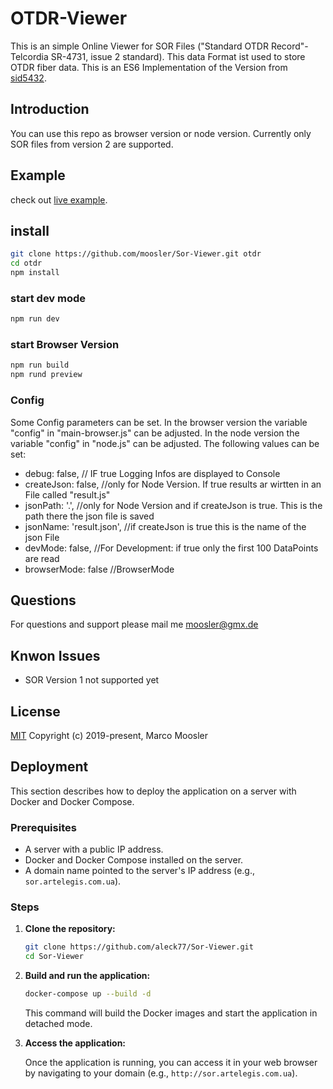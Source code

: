 # OTDR-Viewer

This is an simple Online Viewer for SOR Files ("Standard OTDR Record"- Telcordia SR-4731, issue 2 standard). This data Format ist used to store OTDR fiber data.
This is an ES6 Implementation of the Version from [sid5432](https://github.com/sid5432/jsOTDR).

## Introduction

You can use this repo as browser version or node version.
Currently only SOR files from version 2 are supported.

## Example

check out [live example](https://marmoo.de/coding/otdr/).

## install

```bash
git clone https://github.com/moosler/Sor-Viewer.git otdr
cd otdr
npm install
```

### start dev mode

```bash
npm run dev
```

### start Browser Version

```bash
npm run build
npm rund preview
```

### Config

Some Config parameters can be set.
In the browser version the variable "config" in "main-browser.js" can be adjusted.
In the node version the variable "config" in "node.js" can be adjusted.
The following values can be set:

- debug: false, // IF true Logging Infos are displayed to Console
- createJson: false, //only for Node Version. If true results ar wirtten in an File called "result.js"
- jsonPath: '.', //only for Node Version and if createJson is true. This is the path there the json file is saved
- jsonName: 'result.json', //if createJson is true this is the name of the json File
- devMode: false, //For Development: if true only the first 100 DataPoints are read
- browserMode: false //BrowserMode

## Questions

For questions and support please mail me <moosler@gmx.de>

## Knwon Issues

- SOR Version 1 not supported yet

## License

[MIT](http://opensource.org/licenses/MIT)
Copyright (c) 2019-present, Marco Moosler

## Deployment

This section describes how to deploy the application on a server with Docker and Docker Compose.

### Prerequisites

- A server with a public IP address.
- Docker and Docker Compose installed on the server.
- A domain name pointed to the server's IP address (e.g., `sor.artelegis.com.ua`).

### Steps

1.  **Clone the repository:**

    ```bash
    git clone https://github.com/aleck77/Sor-Viewer.git
    cd Sor-Viewer
    ```

2.  **Build and run the application:**

    ```bash
    docker-compose up --build -d
    ```

    This command will build the Docker images and start the application in detached mode.

3.  **Access the application:**

    Once the application is running, you can access it in your web browser by navigating to your domain (e.g., `http://sor.artelegis.com.ua`).
